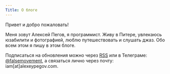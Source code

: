 ```yaml
---
Title: О блоге
---
```


Привет и добро пожаловать!

Меня зовут Алексей Пегов, я программист. Живу в Питере, увлекаюсь юзабилити и фотографией, люблю путешествовать и слушать джаз. Обо всем этом я пишу в этом блоге.

Подписаться на обновления можно через [RSS](https://feed.feedburner.com/false-movement) или в Телеграме: [@falsemovement](tg://falsemovement), а связаться лично через почту: iam[at]alexeypegov.com.
